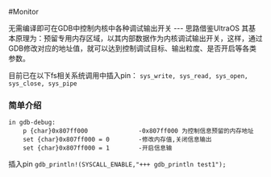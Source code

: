 #Monitor

无需编译即可在GDB中控制内核中各种调试输出开关 --- 思路借鉴UltraOS
其基本原理为：预留专用内存区域，以其内部数据作为内核调试输出开关，这样，通过GDB修改对应的地址值，就可以达到控制调试目标、输出粒度、是否开启等各类参数。


目前已在以下fs相关系统调用中插入pin：
`sys_write, sys_read, sys_open, sys_close, sys_pipe`


### 简单介绍

```
in gdb-debug:
    p {char}0x807ff000              -0x807ff000 为控制信息预留的内存地址
    set {char}0x807ff000 = 0        -修改内存值,关闭信息输出
    set {char}0x807ff000 = 1        -开启信息输
```

插入pin
`gdb_println!(SYSCALL_ENABLE,"+++ gdb_println test1");`